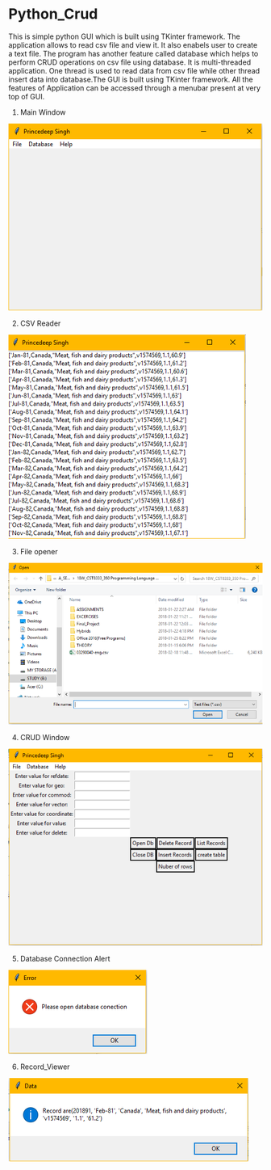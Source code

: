 # Python_Crud
This is simple python GUI which is built using TKinter framework. The application allows to read csv file and view it. It also enabels user to create a text file. The program has another feature called database which helps to perform CRUD operations on csv file using database. It is multi-threaded application. One thread is used to read data from csv file while other thread insert data into database.The GUI is built using TKinter framework. All the features of Application can be accessed through a menubar present at very top of GUI.


1. Main Window

![alt text](https://github.com/Princedeep/Python_Crud/blob/master/Project_Images/Main%20Window.png)

2. CSV Reader

![alt text](https://github.com/Princedeep/Python_Crud/blob/master/Project_Images/CSV_Reader.png)

3. File opener

![alt text](https://github.com/Princedeep/Python_Crud/blob/master/Project_Images/File%20Opener.png)

4. CRUD Window

![alt text](https://github.com/Princedeep/Python_Crud/blob/master/Project_Images/CRUD_Window.png)

5. Database Connection Alert

![alt text](https://github.com/Princedeep/Python_Crud/blob/master/Project_Images/Database_connection_alert.png)

6. Record_Viewer

![alt text](https://github.com/Princedeep/Python_Crud/blob/master/Project_Images/Record_Viewer.png)
